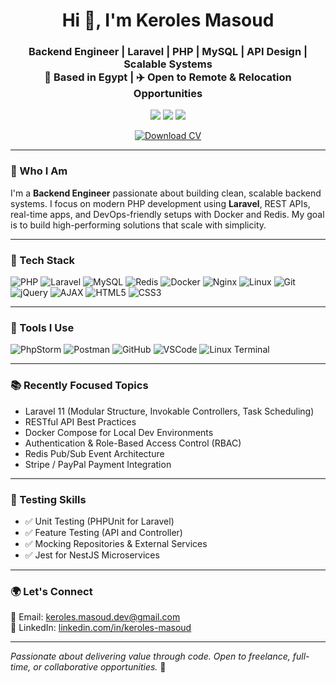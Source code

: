 <h1 align="center">Hi 👋, I'm Keroles Masoud</h1>
<h3 align="center">
  Backend Engineer | Laravel | PHP | MySQL | API Design | Scalable Systems  
  <br/>📍 Based in Egypt | ✈️ Open to Remote & Relocation Opportunities
</h3>

<p align="center">
  <a href="mailto:keroles.masoud.dev@gmail.com"><img src="https://img.shields.io/badge/-Email-D14836?style=flat&logo=gmail&logoColor=white"/></a>
  <a href="https://linkedin.com/in/keroles-masoud"><img src="https://img.shields.io/badge/-LinkedIn-0077B5?style=flat&logo=linkedin&logoColor=white"/></a>
  <a href="#"><img src="https://komarev.com/ghpvc/?username=kerolesmasoud&label=&color=0e75b6&style=flat"/></a>
</p>

<p align="center">
  <a href="/Keroles-Masoud-CV.pdf" download>
    <img src="https://img.shields.io/badge/📄 Download%20CV-EA4335?style=for-the-badge&logo=adobeacrobatreader&logoColor=white" alt="Download CV">
  </a>
</p>

---

### 🧠 Who I Am

I'm a **Backend Engineer** passionate about building clean, scalable backend systems. I focus on modern PHP development using **Laravel**, REST APIs, real-time apps, and DevOps-friendly setups with Docker and Redis. My goal is to build high-performing solutions that scale with simplicity.

---

### 🔧 Tech Stack

![PHP](https://img.shields.io/badge/PHP-777BB4?logo=php&logoColor=white&style=flat)
![Laravel](https://img.shields.io/badge/Laravel-FC4949?logo=laravel&logoColor=white&style=flat)
![MySQL](https://img.shields.io/badge/MySQL-4479A1?logo=mysql&logoColor=white&style=flat)
![Redis](https://img.shields.io/badge/Redis-DC382D?logo=redis&logoColor=white&style=flat)
![Docker](https://img.shields.io/badge/Docker-2496ED?logo=docker&logoColor=white&style=flat)
![Nginx](https://img.shields.io/badge/NGINX-009639?logo=nginx&logoColor=white&style=flat)
![Linux](https://img.shields.io/badge/Linux-FCC624?logo=linux&logoColor=black&style=flat)
![Git](https://img.shields.io/badge/Git-F05032?logo=git&logoColor=white&style=flat)
![jQuery](https://img.shields.io/badge/jQuery-0769AD?logo=jquery&logoColor=white&style=flat)
![AJAX](https://img.shields.io/badge/AJAX-black?style=flat)
![HTML5](https://img.shields.io/badge/HTML5-E34F26?logo=html5&logoColor=white&style=flat)
![CSS3](https://img.shields.io/badge/CSS3-1572B6?logo=css3&logoColor=white&style=flat)

---

### 🧰 Tools I Use

![PhpStorm](https://img.shields.io/badge/PhpStorm-000000?logo=phpstorm&logoColor=white&style=flat)
![Postman](https://img.shields.io/badge/Postman-FF6C37?logo=postman&logoColor=white&style=flat)
![GitHub](https://img.shields.io/badge/GitHub-181717?logo=github&logoColor=white&style=flat)
![VSCode](https://img.shields.io/badge/VSCode-007ACC?logo=visualstudiocode&logoColor=white&style=flat)
![Linux Terminal](https://img.shields.io/badge/Terminal-000000?style=flat&logo=gnubash&logoColor=white)

---

### 📚 Recently Focused Topics

- Laravel 11 (Modular Structure, Invokable Controllers, Task Scheduling)
- RESTful API Best Practices
- Docker Compose for Local Dev Environments
- Authentication & Role-Based Access Control (RBAC)
- Redis Pub/Sub Event Architecture
- Stripe / PayPal Payment Integration

---

### 🧪 Testing Skills

- ✅ Unit Testing (PHPUnit for Laravel)
- ✅ Feature Testing (API and Controller)
- ✅ Mocking Repositories & External Services
- ✅ Jest for NestJS Microservices

---

### 🌍 Let's Connect

📧 Email: [keroles.masoud.dev@gmail.com](mailto:keroles.masoud.dev@gmail.com)  
🔗 LinkedIn: [linkedin.com/in/keroles-masoud](https://linkedin.com/in/keroles-masoud)  

---

*Passionate about delivering value through code. Open to freelance, full-time, or collaborative opportunities.* 🚀
